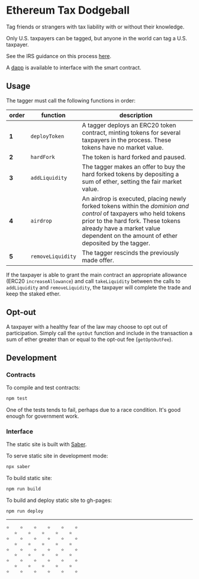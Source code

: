 # Ethereum Tax Dodgeball

Tag friends or strangers with tax liability with or without their knowledge.

Only U.S. taxpayers can be tagged, but anyone in the world can tag a U.S. taxpayer.

See the IRS guidance on this process [here](https://www.irs.gov/pub/irs-drop/rr-19-24.pdf).

A [dapp](https://itnsickbarry.github.io/ethereum-tax-dodgeball) is available to interface with the smart contract.

## Usage

The tagger must call the following functions in order:

| order | function | description |
|-|-|-|
| **1** | `deployToken` | A tagger deploys an ERC20 token contract, minting tokens for several taxpayers in the process.  These tokens have no market value. |
| **2** | `hardFork` | The token is hard forked and paused. |
| **3** | `addLiquidity` | The tagger makes an offer to buy the hard forked tokens by depositing a sum of ether, setting the fair market value. |
| **4** | `airdrop` | An airdrop is executed, placing newly forked tokens within the *dominion and control* of taxpayers who held tokens prior to the hard fork.  These tokens already have a market value dependent on the amount of ether deposited by the tagger. |
| **5** | `removeLiquidity` | The tagger rescinds the previously made offer. |

If the taxpayer is able to grant the main contract an appropriate allowance (ERC20 `increaseAllowance`) and call `takeLiquidity` between the calls to `addLiquidity` and `removeLiquidity`, the taxpayer will complete the trade and keep the staked ether.

## Opt-out

A taxpayer with a healthy fear of the law may choose to opt out of participation.  Simply call the `optOut` function and include in the transaction a sum of ether greater than or equal to the opt-out fee (`getOptOutFee`).

## Development

### Contracts

To compile and test contracts:

```bash
npm test
```

One of the tests tends to fail, perhaps due to a race condition.  It's good enough for government work.

### Interface

The static site is built with [Saber](https://saber.land/).

To serve static site in development mode:

```bash
npx saber
```

To build static site:

```bash
npm run build
```

To build and deploy static site to gh-pages:

```bash
npm run deploy
```

___

```bash
⭐    ⭐    ⭐    ⭐    ⭐    ⭐
   ⭐    ⭐    ⭐    ⭐    ⭐   
⭐    ⭐    ⭐    ⭐    ⭐    ⭐
   ⭐    ⭐    ⭐    ⭐    ⭐   
⭐    ⭐    ⭐    ⭐    ⭐    ⭐
   ⭐    ⭐    ⭐    ⭐    ⭐   
⭐    ⭐    ⭐    ⭐    ⭐    ⭐
   ⭐    ⭐    ⭐    ⭐    ⭐   
⭐    ⭐    ⭐    ⭐    ⭐    ⭐
```

